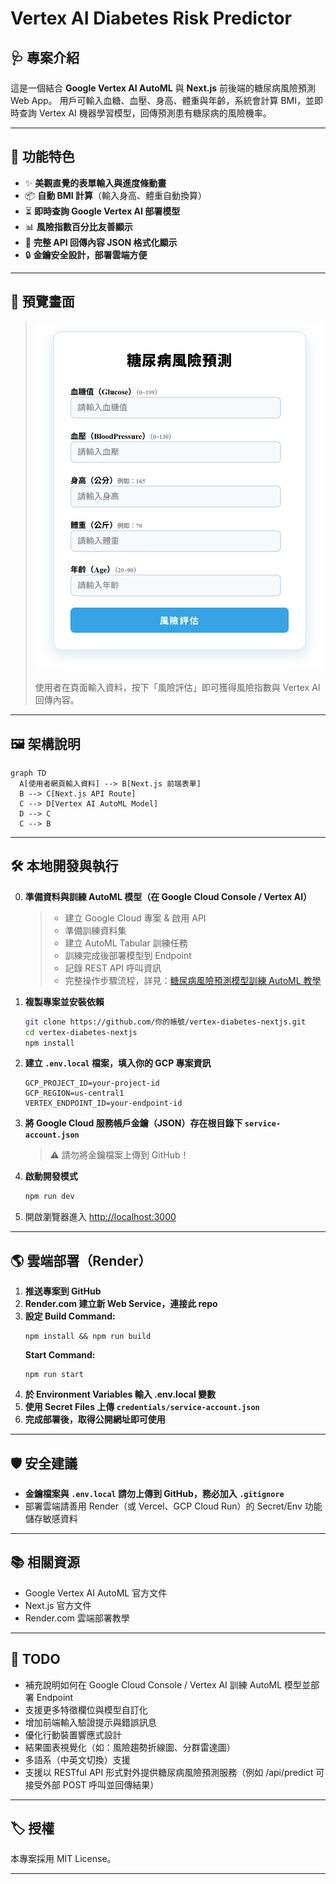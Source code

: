 # Vertex AI Diabetes Risk Predictor

## 🩺 專案介紹

這是一個結合 **Google Vertex AI AutoML** 與 **Next.js** 前後端的糖尿病風險預測 Web App。
用戶可輸入血糖、血壓、身高、體重與年齡，系統會計算 BMI，並即時查詢 Vertex AI 機器學習模型，回傳預測患有糖尿病的風險機率。

---

## 🚀 功能特色

- ✨ **美觀直覺的表單輸入與進度條動畫**
- 📦 **自動 BMI 計算**（輸入身高、體重自動換算）
- ⏳ **即時查詢 Google Vertex AI 部署模型**
- 📊 **風險指數百分比友善顯示**
- 📝 **完整 API 回傳內容 JSON 格式化顯示**
- 🔒 **金鑰安全設計，部署雲端方便**

---

## 📸 預覽畫面

> ![預覽圖](./screenshot.png)
>
> 使用者在頁面輸入資料，按下「風險評估」即可獲得風險指數與 Vertex AI 回傳內容。

---

## 🖼️ 架構說明

```mermaid
graph TD
  A[使用者網頁輸入資料] --> B[Next.js 前端表單]
  B --> C[Next.js API Route]
  C --> D[Vertex AI AutoML Model]
  D --> C
  C --> B
```

---

## 🛠️ 本地開發與執行

0.  **準備資料與訓練 AutoML 模型（在 Google Cloud Console / Vertex AI）**

    > - 建立 Google Cloud 專案 & 啟用 API
    > - 準備訓練資料集
    > - 建立 AutoML Tabular 訓練任務
    > - 訓練完成後部署模型到 Endpoint
    > - 記錄 REST API 呼叫資訊
    > - 完整操作步驟流程，詳見：[糖尿病風險預測模型訓練 AutoML 教學](./VertexAI_AutoML_Tutorial.md)

1.  **複製專案並安裝依賴**
    ```bash
    git clone https://github.com/你的帳號/vertex-diabetes-nextjs.git
    cd vertex-diabetes-nextjs
    npm install
    ```
2.  **建立 `.env.local` 檔案，填入你的 GCP 專案資訊**
    ```
    GCP_PROJECT_ID=your-project-id
    GCP_REGION=us-central1
    VERTEX_ENDPOINT_ID=your-endpoint-id
    ```
3.  **將 Google Cloud 服務帳戶金鑰（JSON）存在根目錄下 `service-account.json`**
    > ⚠️ 請勿將金鑰檔案上傳到 GitHub！
4.  **啟動開發模式**
    ```bash
    npm run dev
    ```
5.  開啟瀏覽器進入 [http://localhost:3000](http://localhost:3000)

---

## 🌎 雲端部署（Render）

1.  **推送專案到 GitHub**
2.  **Render.com 建立新 Web Service，連接此 repo**
3.  **設定 Build Command:**
    ```
    npm install && npm run build
    ```
    **Start Command:**
    ```
    npm run start
    ```
4.  **於 Environment Variables 輸入 .env.local 變數**
5.  **使用 Secret Files 上傳 `credentials/service-account.json`**
6.  **完成部署後，取得公開網址即可使用**

---

## 🛡️ 安全建議

- **金鑰檔案與 `.env.local` 請勿上傳到 GitHub，務必加入 `.gitignore`**
- 部署雲端請善用 Render（或 Vercel、GCP Cloud Run）的 Secret/Env 功能儲存敏感資料

---

## 📚 相關資源

- Google Vertex AI AutoML 官方文件
- Next.js 官方文件
- Render.com 雲端部署教學

---

## 📝 TODO

- 補充說明如何在 Google Cloud Console / Vertex AI 訓練 AutoML 模型並部署 Endpoint
- 支援更多特徵欄位與模型自訂化
- 增加前端輸入驗證提示與錯誤訊息
- 優化行動裝置響應式設計
- 結果圖表視覺化（如：風險趨勢折線圖、分群雷達圖）
- 多語系（中英文切換）支援
- 支援以 RESTful API 形式對外提供糖尿病風險預測服務（例如 /api/predict 可接受外部 POST 呼叫並回傳結果）

---

## 🏷️ 授權

本專案採用 MIT License。

---
